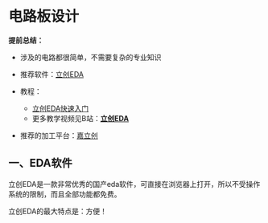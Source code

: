 # 电路板设计

**提前总结：**

- 涉及的电路都很简单，不需要复杂的专业知识

- 推荐软件：[立创EDA](https://lceda.cn/)

- 教程：

  - [立创EDA快速入门](https://www.bilibili.com/video/BV1Q441167nu)
  - 更多教学视频见B站：[**立创EDA**](https://space.bilibili.com/430536057?from=search&seid=13218361513756254409)

- 推荐的加工平台：[嘉立创](https://www.jlc.com/#)



## 一、EDA软件

立创EDA是一款非常优秀的国产eda软件，可直接在浏览器上打开，所以不受操作系统的限制，而且全部功能都免费。

立创EDA的最大特点是：方便！

